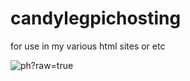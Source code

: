 # candylegpichosting
for use in my various html sites or etc

![ph](https://github.com/candyleg/candylegpichosting/assets/145237389/2a52e1b7-9797-4e6d-8486-964b53cc30fe)?raw=true


